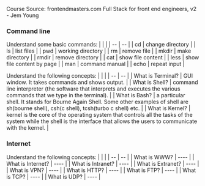Course Source:
frontendmasters.com
Full Stack for front end engineers, v2 - Jem Young

### Command line
Understand some basic commands: 
| | |
| -- | -- |
| cd | change directory |
| ls | list files |
| pwd | working directory |
| rm | remove file |
| mkdir | make directory |
| rmdir | remove directory |
| cat | show file content |
| less | show file content by page |
| man | command manual |
| echo | repeat input |

Understand the following concepts:
| | |
| -- | -- |
| What is Terminal? | GUI window. It takes commands and shows output. |
| What is Shell? | command line interpreter (the software that interprets and executes the various commands that we type in the terminal). |
| What is Bash? | a particular shell. It stands for Bourne Again Shell. Some other examples of shell are sh(bourne shell), csh(c shell), tcsh(turbo c shell) etc. |
| What is Kernel? | kernel is the core of the operating system that controls all the tasks of the system while the shell is the interface that allows the users to communicate with the kernel. |

### Internet
Understand the following concepts:
| | |
| -- | -- |
| What is WWW? | ---- |
| What is Internet? | ---- |
| What is Intranet? | ---- |
| What is Extranet? | ---- |
| What is VPN? | ---- |
| What is HTTP? | ---- |
| What is FTP? | ---- |
| What is TCP? | ---- |
| What is UDP? | ---- |
